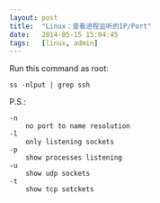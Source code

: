 ```yaml
---
layout: post
title:  "Linux：查看进程监听的IP/Port"
date:   2014-05-15 15:04:45
tags:   [linux, admin]
---
```


Run this command as root:


```
ss -nlput | grep ssh
```

P.S.:


```
-n
    no port to name resolution
-l
    only listening sockets
-p
    show processes listening
-u
    show udp sockets
-t
    show tcp sotckets
```